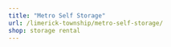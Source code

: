 ```yaml
---
title: "Metro Self Storage"
url: /limerick-township/metro-self-storage/
shop: storage rental
---
```

